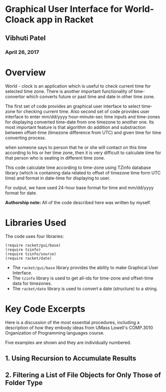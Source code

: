 # Graphical User Interface for World-Cloack app in Racket

## Vibhuti Patel
### April 26, 2017

# Overview
World - clock is an application which is useful to check current time for selected time zone. There is another important functionality of
time-convertor which converts future or past time and date in other time zone. 

The first set of code provides an graphical user interface to select time-zone for checking current time. Also second set of code
provides user interface to enter mm/dd/yyyy hour-minute-sec time inputs and time-zones for displaying converted time-date from one
timezone to another one.
Its most important feature is that algorithm do addition and substraction between offset-time (timezone difference from UTC) and given
time for time converting process.

when someone says to person that he or she will contact on this time according to his or her time zone, then it is very difficult to
calculate time for that person who is seating in different time zone. 

This code calculate time according to time-zone using TZinfo database library (which is containing data related to offset of timezone time
form UTC time) and format in date-time for displaying to user.

For output, we have used 24-hour base format for time and mm/dd/yyyy format for date.


**Authorship note:** All of the code described here was written by myself.

# Libraries Used
The code uses four libraries:

```
(require racket/gui/base)
(require tzinfo)
(require tzinfo/source)
(require racket/date)
```

* The ```racket/gui/base``` library provides the ability to make Graphical User Interface.
* The ```tzinfo``` library is used to get all-ids for time-zone and offset-time data for timezones.
* The ```racket/date``` library is used to convert a date (structure) to a string.  

# Key Code Excerpts

Here is a discussion of the most essential procedures, including a description of how they embody ideas from 
UMass Lowell's COMP.3010 Organization of Programming languages course.

Five examples are shown and they are individually numbered. 

## 1. Using Recursion to Accumulate Results

## 2. Filtering a List of File Objects for Only Those of Folder Type

